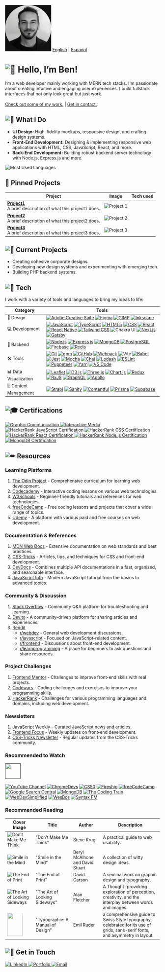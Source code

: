 <img src="https://raw.githubusercontent.com/noodlebenji2960/noodlebenji2960/refs/heads/main/1.jpg" width="150" height="150" >
<a href="https://github.com/noodlebenji2960">English</a> | <a href="https://github.com/noodlebenji2960/noodlebenji2960/blob/main/README-es.md">Espańol</a>

# <img src="https://fonts.gstatic.com/s/e/notoemoji/latest/1f44b/512.gif" alt="👋" width="62" height="62"> Hello, I’m Ben!

I’m a web developer mainly working with MERN tech stacks. I'm passionate about creating intuitive and engaging user experiences. I build fullstack interfaces that not only look great but just work. </br></br><a href="https://www.benjaminchick.com/#/projects?lng=en">Check out some of my work.</a> | <a href="#-get-in-touch">Get in contact.</a></br>
## <img src="https://fonts.gstatic.com/s/e/notoemoji/latest/1f31f/512.gif" alt="🌟" width="32" height="32"> What I Do
- **UI Design:** High-fidelity mockups, responsive design, and crafting design systems.
- **Front-End Development:** Designing & implementing responsive web applications with HTML, CSS, JavaScript, React, and more.
- **Back-End Development:** Building robust backend server technology with Node.js, Express.js and more.

![Most Used Languages](https://github-readme-stats.vercel.app/api/top-langs/?username=noodlebenji2960)

## 📌 Pinned Projects

| Project | Image | Tech used |
|---------|-------|-----------|
| <a href="https://github.com/username/project1"><b>Project1</b><a/></br>A brief description of what this project1 does. | ![Project 1](https://via.placeholder.com/100) | | 
| <a href="https://github.com/username/project2"><b>Project2</b><a/></br>A brief description of what this project2 does. | ![Project 2](https://via.placeholder.com/100) | | 
| <a href="https://github.com/username/project3"><b>Project3</b><a/></br>A brief description of what this project3 does. | ![Project 3](https://via.placeholder.com/100) | | 

## <img src="https://fonts.gstatic.com/s/e/notoemoji/latest/1f680/512.gif" alt="🚀" width="32" height="32"> Current Projects
- Creating cohesive corporate designs.
- Developing new design systems and experimenting with emerging tech.
- Building PHP backend systems.


## <img src="https://fonts.gstatic.com/s/e/notoemoji/latest/1f916/512.gif" alt="🤖" width="32" height="32"> Tech
I work with a variety of tools and languages to bring my ideas to life:

| **Category** | **Tools** |
|--------------|-----------|
| 🎨 Design    | [![Adobe Creative Suite](https://img.shields.io/badge/-Adobe_Creative_Suite-FF0000?logo=adobe&logoColor=white)](https://www.adobe.com/creative.html) [![Figma](https://img.shields.io/badge/-Figma-0ACF83?logo=figma&logoColor=white)](https://www.figma.com/) [![GIMP](https://img.shields.io/badge/-GIMP-D43F2F?logo=gimp&logoColor=white)](https://www.gimp.org/) [![Inkscape](https://img.shields.io/badge/-Inkscape-000000?logo=inkscape&logoColor=white)](https://inkscape.org/) |
| 💻 Development| [![JavaScript](https://img.shields.io/badge/-JavaScript-F7DF1E?logo=javascript&logoColor=white)](https://developer.mozilla.org/en-US/docs/Web/JavaScript) [![TypeScript](https://img.shields.io/badge/-TypeScript-007ACC?logo=typescript&logoColor=white)](https://www.typescriptlang.org/) [![HTML5](https://img.shields.io/badge/-HTML5-E34F26?logo=html5&logoColor=white)](https://developer.mozilla.org/en-US/docs/Web/HTML) [![CSS](https://img.shields.io/badge/-CSS-1572B6?logo=css3&logoColor=white)](https://developer.mozilla.org/en-US/docs/Web/CSS) [![React](https://img.shields.io/badge/-React-61DAFB?logo=react&logoColor=white)](https://reactjs.org/) [![React Native](https://img.shields.io/badge/-React_Native-61DAFB?logo=react&logoColor=white)](https://reactnative.dev/) [![Tailwind CSS](https://img.shields.io/badge/-Tailwind_CSS-06B6D4?logo=tailwindcss&logoColor=white)](https://tailwindcss.com/) ![Chakra UI](https://img.shields.io/badge/Chakra%20UI-teal?style=flat&logo=chakraui) [![Next.js](https://img.shields.io/badge/-Next.js-000000?logo=next.js&logoColor=white)](https://nextjs.org/) [![Gatsby](https://img.shields.io/badge/-Gatsby-663399?logo=gatsby&logoColor=white)](https://www.gatsbyjs.com/) |
| 🔧 Backend    | [![Node.js](https://img.shields.io/badge/-Node.js-339933?logo=node.js&logoColor=white)](https://nodejs.org/) [![Express.js](https://img.shields.io/badge/-Express.js-000000?logo=express&logoColor=white)](https://expressjs.com/) [![MongoDB](https://img.shields.io/badge/-MongoDB-47A248?logo=mongodb&logoColor=white)](https://www.mongodb.com/) [![PostgreSQL](https://img.shields.io/badge/-PostgreSQL-4169E1?logo=postgresql&logoColor=white)](https://www.postgresql.org/) [![Firebase](https://img.shields.io/badge/-Firebase-FFCA28?logo=firebase&logoColor=white)](https://firebase.google.com/) [![Redis](https://img.shields.io/badge/-Redis-D82C20?logo=redis&logoColor=white)](https://redis.io/) |
| 🛠 Tools     | [![Git](https://img.shields.io/badge/-Git-F05032?logo=git&logoColor=white)](https://git-scm.com/) [![npm](https://img.shields.io/badge/npm-CB3837?logo=npm&logoColor=white)](https://www.npmjs.com/) [![GitHub](https://img.shields.io/badge/-GitHub-181717?logo=github&logoColor=white)](https://github.com/) [![Webpack](https://img.shields.io/badge/-Webpack-8DD6F9?logo=webpack&logoColor=white)](https://webpack.js.org/) ![Vite](https://img.shields.io/badge/Vite-v4.0.0-f05a28?style=flat&logo=vite) [![Babel](https://img.shields.io/badge/-Babel-F9DC3E?logo=babel&logoColor=white)](https://babeljs.io/) [![Jest](https://img.shields.io/badge/-Jest-C21325?logo=jest&logoColor=white)](https://jestjs.io/) [![Mocha](https://img.shields.io/badge/-Mocha-8D6748?logo=mocha&logoColor=white)](https://mochajs.org/) [![Chai](https://img.shields.io/badge/-Chai-A30701?logo=chai&logoColor=white)](https://www.chaijs.com/) [![Lodash](https://img.shields.io/badge/-Lodash-3492FF?logo=lodash&logoColor=white)](https://lodash.com/) [![ESLint](https://img.shields.io/badge/-ESLint-4B32C3?logo=eslint&logoColor=white)](https://eslint.org/) [![Puppeteer](https://img.shields.io/badge/-Puppeteer-00BFFF?logo=puppeteer&logoColor=white)](https://pptr.dev/) [![Yarn](https://img.shields.io/badge/Yarn-2C8EBB?logo=yarn&logoColor=white)](https://yarnpkg.com/) [![VS Code](https://img.shields.io/badge/Visual%20Studio%20Code-007ACC?logo=visual-studio-code&logoColor=white)](https://code.visualstudio.com/) |
| 📊 Data Visualization | [![Leaflet](https://img.shields.io/badge/-Leaflet-28A745?logo=leaflet&logoColor=white)](https://leafletjs.com/) [![D3.js](https://img.shields.io/badge/-D3.js-F9A03C?logo=d3.js&logoColor=white)](https://d3js.org/) [![Three.js](https://img.shields.io/badge/-Three.js-000000?logo=three.js&logoColor=white)](https://threejs.org/) [![Chart.js](https://img.shields.io/badge/-Chart.js-F1E05A?logo=chart.js&logoColor=white)](https://www.chartjs.org/) [![Redux](https://img.shields.io/badge/-Redux-764ABC?logo=redux&logoColor=white)](https://redux.js.org/) [![RxJS](https://img.shields.io/badge/-RxJS-0288D1?logo=rxjs&logoColor=white)](https://rxjs.dev/) [![GraphQL](https://img.shields.io/badge/-GraphQL-E10098?logo=graphql&logoColor=white)](https://graphql.org/) [![Apollo](https://img.shields.io/badge/-Apollo-311C87?logo=apollo&logoColor=white)](https://www.apollographql.com/) |
| 🗄 Content Management | [![Strapi](https://img.shields.io/badge/-Strapi-2F2D36?logo=strapi&logoColor=white)](https://strapi.io/) [![Sanity](https://img.shields.io/badge/-Sanity-FF6F00?logo=sanity&logoColor=white)](https://www.sanity.io/) [![Contentful](https://img.shields.io/badge/-Contentful-255F6B?logo=contentful&logoColor=white)](https://www.contentful.com/) [![Prisma](https://img.shields.io/badge/-Prisma-2D3748?logo=prisma&logoColor=white)](https://www.prisma.io/) [![Supabase](https://img.shields.io/badge/-Supabase-3ECF8E?logo=supabase&logoColor=white)](https://supabase.com/) |

## <img src="https://fonts.gstatic.com/s/e/notoemoji/latest/1f393/512.gif" alt="🎓" width="32" height="32"> Certifications

<a href="https://www.youruniversitywebsite.com">
    <img src="https://img.shields.io/badge/Graphic%20Communication-Norwich University of Arts-blue?style=for-the-badge" alt="Graphic Communication">
</a>
<a href="https://www.yourbtecwebsite.com">
    <img src="https://img.shields.io/badge/Interactive%20Media-West Suffolk college-red?style=for-the-badge" alt="Interactive Media">
</a>
<a href="https://www.hackerrank.com/certificates/45177807c639">
    <img src="https://img.shields.io/badge/JavaScript-HackerRank-lime?style=for-the-badge" alt="HackerRank JavaScript Certification">
</a>
<a href="https://www.hackerrank.com/certificates/805ba4ed35a6">
    <img src="https://img.shields.io/badge/CSS-HackerRank-lime?style=for-the-badge" alt="HackerRank CSS Certification">
</a>
<a href="https://www.hackerrank.com/certificates/951c42b573af">
    <img src="https://img.shields.io/badge/React-HackerRank-lime?style=for-the-badge" alt="HackerRank React Certification">
</a>
<a href="https://www.hackerrank.com/certificates/c19a7570011e">
    <img src="https://img.shields.io/badge/Node.js-HackerRank-lime?style=for-the-badge" alt="HackerRank Node.js Certification">
</a>
<br/>
<a href="https://learn.mongodb.com/c/pTIw_JmXQ9u0gWo33XHLKA">
    <img src="https://img.shields.io/badge/MongoDB-Certification-green?style=for-the-badge" alt="MongoDB Certification">
</a>

## <img src="https://fonts.gstatic.com/s/e/notoemoji/latest/270f_fe0f/512.gif" alt="✏" width="32" height="32"> Resources

### Learning Platforms
1. [The Odin Project](https://www.theodinproject.com/) - Comprehensive curriculum for learning web development.
2. [Codecademy](https://www.codecademy.com/) - Interactive coding lessons on various web technologies.
3. [W3Schools](https://www.w3schools.com/) - Beginner-friendly tutorials and references for web technologies.
4. [freeCodeCamp](https://www.freecodecamp.org/) - Free coding lessons and projects that cover a wide range of topics.
5. [Udemy](https://www.udemy.com/) - A platform with various paid and free courses on web development.

### Documentation & References
1. [MDN Web Docs](https://developer.mozilla.org/) - Extensive documentation on web standards and best practices.
2. [CSS-Tricks](https://css-tricks.com/) - Articles, tips, and techniques for CSS and front-end development.
3. [DevDocs](https://devdocs.io/) - Combines multiple API documentations in a fast, organized, and searchable interface.
4. [JavaScript Info](https://javascript.info/) - Modern JavaScript tutorial from the basics to advanced topics.

### Community & Discussion
1. [Stack Overflow](https://stackoverflow.com/) - Community Q&A platform for troubleshooting and learning.
2. [Dev.to](https://dev.to/) - A community-driven platform for sharing articles and experiences.
3. [Reddit](https://www.reddit.com/)
   - [r/webdev](https://www.reddit.com/r/webdev/) - General web development discussions.
   - [r/javascript](https://www.reddit.com/r/javascript/) - Focused on JavaScript-related content.
   - [r/frontend](https://www.reddit.com/r/frontend/) - Discussions about front-end development.
   - [r/learnprogramming](https://www.reddit.com/r/learnprogramming/) - A place for beginners to ask questions and share resources.

### Project Challenges
1. [Frontend Mentor](https://www.frontendmentor.io/) - Challenges to improve front-end skills with real projects.
2. [Codewars](https://www.codewars.com/) - Coding challenges and exercises to improve your programming skills.
3. [HackerRank](https://www.hackerrank.com/) - Challenges for various programming languages and domains, including web development.

### Newsletters
1. [JavaScript Weekly](https://javascriptweekly.com/) - Curated JavaScript news and articles.
2. [Frontend Focus](https://frontendfoc.us/) - Weekly updates on front-end development.
3. [CSS-Tricks Newsletter](https://css-tricks.com/newsletter/) - Regular updates from the CSS-Tricks community.

### Recommended to Watch
<a href="">
<img src="https://en.wikipedia.org/wiki/Helvetica_(film)#/media/File:Helvetica-film.JPG" width="50" height="50">
</a>

[![YouTube Channel](https://yt3.googleusercontent.com/4NapxEtLcHQ6wN2zA_DMmkOk47RFb_gy6sjSmUZGg_ARHjlIUjFsrNFddrcKMkTYpBNxCp3J=s40)](https://www.youtube.com/@t3dotgg)
[![ChromeDevs](https://yt3.googleusercontent.com/V8Qy9teRPjYLGsqnfGwuDYWQXOddP3Wt4y3opilh1wVyaRYyPo4ib8M73TC2lpA37epo6r6gGx4=s40)](https://www.youtube.com/@ChromeDevs)
[![CS50](https://yt3.googleusercontent.com/ytc/AIdro_m7MWMBm4PynPndRMCxUEfNcU9Eufkk5ZkYI5RNjPchQ_c=s40)](https://www.youtube.com/@cs50)
[![Fireship](https://yt3.googleusercontent.com/ytc/AIdro_mKzklyPPhghBJQH5H3HpZ108YcE618DBRLAvRUD1AjKNw=s40)](https://www.youtube.com/@Fireship)
[![freeCodeCamp](https://yt3.googleusercontent.com/ytc/AIdro_lGRc-05M2OoE1ejQdxeFhyP7OkJg9h4Y-7CK_5je3QqFI=s40)](https://www.youtube.com/@freecodecamp)
[![Google Search Central](https://yt3.googleusercontent.com/ytc/AIdro_kNi1YP-cTH8YczYvWsYSPuEHInk-FEjsq7WbJIQ3KDBMg=s40)](https://www.youtube.com/@GoogleSearchCentral)
[![MongoDB](https://yt3.googleusercontent.com/94s5L5iEC6TInISXIFzVaVCaFgL62lEmSz3c9p2AHnjv7kmNAOXdWrgyndV-jttIC31K7AWWJw=s40)](https://www.youtube.com/@MongoDB)
[![The Coding Train](https://yt3.googleusercontent.com/99wepc_FTSN0n_GbR-FlFANyxed7TsbE8WxKIDWftdxssZlYo1-gW1CRD7cPgOzThMM8m4W8=s40)](https://www.youtube.com/@TheCodingTrain)
[![WebDevSimplified](https://yt3.googleusercontent.com/ytc/AIdro_nO3F7DfVXaf6wsHPS_hF327ggeWUCwZSELb5DCWBL1aw=s40)](https://www.youtube.com/@WebDevSimplified)
[![WesBos](https://yt3.googleusercontent.com/ZaIWJVIs2-XoPCTqQjbulMg9XVeXg0xU5DjnqmZsD7FGaRDywHpjWl9UfnIBVKDVDyOkdXvIzQ=s40)](https://www.youtube.com/@WesBos)
[![Syntax FM](https://yt3.googleusercontent.com/85DOdKox2vjV-IN5a_gnqr4OHZZBmPvFKv9tS3nWA_V2UGIacZ2_nuTlYzsf82y5eN14QNBEAA=s40)](https://www.youtube.com/@syntaxfm)

### Recommended Reading
| Cover Image                                                                 | Title                           | Author                       | Description                                       |
|-----------------------------------------------------------------------------|---------------------------------|------------------------------|---------------------------------------------------|
| <img src="https://upload.wikimedia.org/wikipedia/en/1/10/Don%27t_Make_Me_Think.jpg" alt="Don’t Make Me Think" width="50" height="75"> | "Don’t Make Me Think"          | Steve Krug                  | A practical guide to web usability.               |
| <img src="https://encrypted-tbn3.gstatic.com/images?q=tbn:ANd9GcQgeeYvKt6L3D8-xLades2MS4JIWh_F92svOvAU6CrfPPtwC5I9" alt="Smile in the Mind" width="50" height="75"> | "Smile in the Mind"            | Beryl McAlhone and David Stuart | A collection of witty design ideas.               |
| <img src="https://m.media-amazon.com/images/I/61ZSacq8KXS._SL1060_.jpg" alt="The End of Print" width="50" height="75"> | "The End of Print"             | David Carson                 | A seminal work on graphic design and typography.  |
| <img src="https://m.media-amazon.com/images/I/81NNjU3Kh+L._SL1500_.jpg" alt="The Art of Looking Sideways" width="50" height="75"> | "The Art of Looking Sideways" | Alan Fletcher | A Thought-provoking exploration of perception, creativity, and the interplay between words and images. |
| <img src="https://m.media-amazon.com/images/I/61M6jkfnddL._SL1500_.jpg" width="50" height="75"> | "Typographie: A Manual of Design" | Emil Ruder | a comprehensive guide to Swiss Style typography, celebrated for its use of grids, sans-serif fonts, and asymmetry in layout. |

## <img src="https://fonts.gstatic.com/s/e/notoemoji/latest/1f48c/512.gif" alt="💌" width="32" height="32"> Get in Touch
<a href="https://www.linkedin.com/in/benjamin-chick-87b348302/">
    <img src="https://img.shields.io/badge/LinkedIn-Connect-blue?logo=linkedin&style=for-the-badge" alt="LinkedIn">
</a>
<a href="www.benjaminchick.com">
    <img src="https://img.shields.io/badge/Portfolio-View%20Portfolio-green?logo=portfolio&style=for-the-badge" alt="Portfolio">
</a>
<a href="mailto:info@benjaminchick.com">
    <img src="https://img.shields.io/badge/Email-Get%20in%20Touch-red?logo=gmail&style=for-the-badge" alt="Email">
</a>
